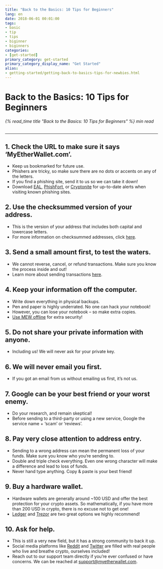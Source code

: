 ```yaml
---
title: "Back to the Basics: 10 Tips for Beginners"
lang: en
date: 2018-06-01 00:01:00
tags:
- basic
- tip
- tips
- biginner
- biginners
categories:
- [get-started]
primary_category: get-started
primary_category_display_name: "Get Started"
alias:
- getting-started/getting-back-to-basics-tips-for-newbies.html
---
```



# __Back to the Basics: 10 Tips for Beginners__
###### {% read_time title "Back to the Basics: 10 Tips for Beginners" %} min read
***

## __1. Check the URL to make sure it says ‘MyEtherWallet.com’.__
* Keep us bookmarked for future use.
* Phishers are tricky, so make sure there are no dots or accents on any of the letters.
* If you find a phishing site, send it to us so we can take it down!
* Download [EAL][EAL], [PhishFort][PhishFort], or [Cryptonite][Cryptonite] for up-to-date alerts when visiting known phishing sites.



## __2. Use the checksummed version of your address.__
* This is the version of your address that includes both capital and lowercase letters.
* For more information on checksummed addresses, click [here][checksum].



## __3. Send a small amount first, to test the waters.__
* We cannot reverse, cancel, or refund transactions. Make sure you know the process inside and out!
* Learn more about sending transactions [here][sendTX].



## __4. Keep your information off the computer.__
* Write down everything in physical backups.
* Pen and paper is highly underrated. No one can hack your notebook!
* However, you can lose your notebook – so make extra copies.
* [Use MEW offline][offline] for extra security!



## __5. Do not share your private information with anyone.__
* Including us! We will never ask for your private key.



## __6. We will never email you first.__
* If you got an email from us without emailing us first, it’s not us.



## __7. Google can be your best friend or your worst enemy.__
* Do your research, and remain skeptical!
* Before sending to a third-party or using a new service, Google the service name + ‘scam’ or ‘reviews’.



## __8. Pay very close attention to address entry.__
* Sending to a wrong address can mean the permanent loss of your funds. Make sure you know who you’re sending to.
* Double and triple check everything. Even one wrong character will make a difference and lead to loss of funds.
* Never hand type anything. Copy & paste is your best friend!



## __9. Buy a hardware wallet.__
* Hardware wallets are generally around ~100 USD and offer the best protection for your crypto assets. So mathematically, if you have more than 200 USD in crypto, there is no excuse not to get one!
* [Ledger][ledger] and [Trezor][trezor] are two great options we highly recommend!



## __10. Ask for help.__
* This is still a very new field, but it has a strong community to back it up.
* Social media platforms like [Reddit][reddit] and [Twitter][twitter] are filled with real people who live and breathe crypto, ourselves included!
* Reach out to our support team directly if you’re ever confused or have concerns. We can be reached at support@myetherwallet.com.


[EAL]: https://chrome.google.com/webstore/detail/etheraddresslookup/pdknmigbbbhmllnmgdfalmedcmcefdfn
[PhishFort]: https://chrome.google.com/webstore/detail/phishfort-protect/bdiohckpogchppdldbckcdjlklanhkfc
[Cryptonite]: https://chrome.google.com/webstore/detail/cryptonite-by-metacert/keghdcpemohlojlglbiegihkljkgnige
[checksum]: /en/common-issues/not-checksummed/
[sendTx]: /en/transactions/how-to-send-a-transaction/
[offline]: /en/offline/offline-mew-looks-weird/
[ledger]: https://www.ledger.com/?r=fa4b
[trezor]: https://trezor.io/?offer_id=12&aff_id=2029
[reddit]: https://www.reddit.com/r/MyEtherWallet/
[twitter]: https://twitter.com/myetherwallet
[sendTX]: /en/transactions/how-to-send-a-transaction/